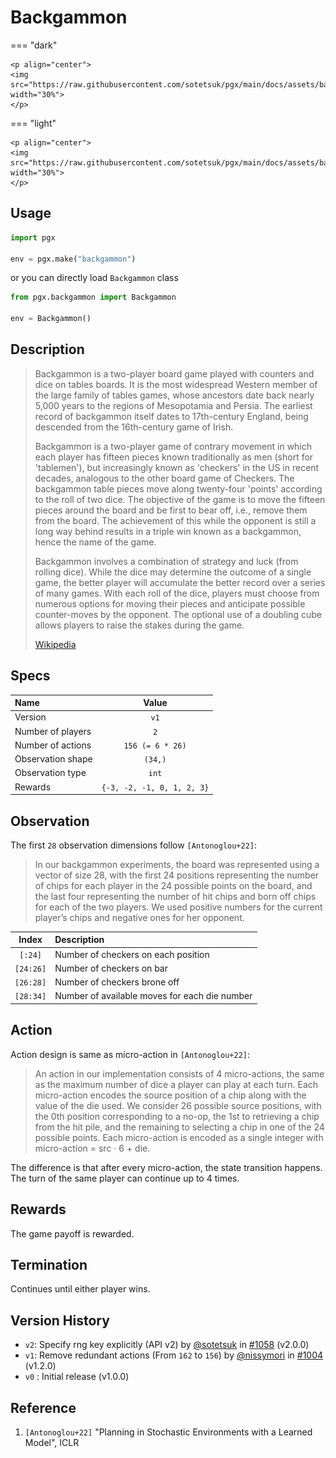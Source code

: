 # Backgammon

=== "dark" 

    <p align="center">
    <img src="https://raw.githubusercontent.com/sotetsuk/pgx/main/docs/assets/backgammon_dark.gif" width="30%">
    </p>

=== "light" 

    <p align="center">
    <img src="https://raw.githubusercontent.com/sotetsuk/pgx/main/docs/assets/backgammon_light.gif" width="30%">
    </p>


## Usage

```py
import pgx

env = pgx.make("backgammon")
```

or you can directly load `Backgammon` class

```py
from pgx.backgammon import Backgammon

env = Backgammon()
```

## Description

> Backgammon is a two-player board game played with counters and dice on tables boards. It is the most widespread Western member of the large family of tables games, whose ancestors date back nearly 5,000 years to the regions of Mesopotamia and Persia. The earliest record of backgammon itself dates to 17th-century England, being descended from the 16th-century game of Irish.
> 
> Backgammon is a two-player game of contrary movement in which each player has fifteen pieces known traditionally as men (short for 'tablemen'), but increasingly known as 'checkers' in the US in recent decades, analogous to the other board game of Checkers. The backgammon table pieces move along twenty-four 'points' according to the roll of two dice. The objective of the game is to move the fifteen pieces around the board and be first to bear off, i.e., remove them from the board. The achievement of this while the opponent is still a long way behind results in a triple win known as a backgammon, hence the name of the game.
> 
> Backgammon involves a combination of strategy and luck (from rolling dice). While the dice may determine the outcome of a single game, the better player will accumulate the better record over a series of many games. With each roll of the dice, players must choose from numerous options for moving their pieces and anticipate possible counter-moves by the opponent. The optional use of a doubling cube allows players to raise the stakes during the game.
> 
> [Wikipedia](https://en.wikipedia.org/wiki/Backgammon)

## Specs

| Name | Value |
|:---|:----:|
| Version | `v1` |
| Number of players | `2` |
| Number of actions | `156 (= 6 * 26)` |
| Observation shape | `(34,)` |
| Observation type | `int` |
| Rewards | `{-3, -2, -1, 0, 1, 2, 3}` |

## Observation

The first `28` observation dimensions follow `[Antonoglou+22]`:

> In our backgammon experiments, the board was represented using a vector of size 28, with the first
24 positions representing the number of chips for each player in the 24 possible points on the board,
and the last four representing the number of hit chips and born off chips for each of the two players.
We used positive numbers for the current player’s chips and negative ones for her opponent.

| Index | Description |
|:---:|:----|
| `[:24]` | Number of checkers on each position |
| `[24:26]` | Number of checkers on bar |
| `[26:28]` | Number of checkers brone off |
| `[28:34]` | Number of available moves for each die number |

## Action

Action design is same as micro-action in `[Antonoglou+22]`:

> An action in our implementation consists of 4 micro-actions, the same as the maximum number of dice a player can play at each turn.  Each micro-action encodes the source position of a chip along with the value of the die used. We consider 26 possible source positions, with the 0th position corresponding to a no-op, the 1st to retrieving a chip from the hit pile, and the remaining to selecting a chip in one of the 24 possible points.   Each micro-action is encoded as a single integer with micro-action = src · 6 + die.

The difference is that after every micro-action, the state transition happens.
The turn of the same player can continue up to 4 times.

## Rewards
The game payoff is rewarded.

## Termination
Continues until either player wins.

## Version History

- `v2`: Specify rng key explicitly (API v2) by [@sotetsuk](https://github.com/sotetsuk) in [#1058](https://github.com/sotetsuk/pgx/pull/1058) (v2.0.0)
- `v1`: Remove redundant actions (From `162` to `156`) by [@nissymori](https://github.com/nissymori) in [#1004](https://github.com/sotetsuk/pgx/pull/1004) (v1.2.0)
- `v0` : Initial release (v1.0.0)

## Reference

1. `[Antonoglou+22]` "Planning in Stochastic Environments with a Learned Model", ICLR
